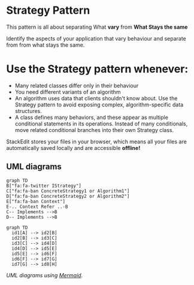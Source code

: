 ﻿# Strategy Pattern

This pattern is all about separating What **vary** from **What Stays the same**

Identify the aspects of your application that vary behaviour and separate from from what stays the same.

# Use the Strategy pattern whenever:

-   Many related classes differ only in their behaviour
-   You need different variants of an algorithm
-   An algorithm uses data that clients shouldn't know about. Use the Strategy pattern to avoid exposing complex, algorithm-specific data structures.
-   A class defines many behaviors, and these appear as multiple conditional statements in its operations. Instead of many conditionals, move related conditional branches into their own Strategy class.

StackEdit stores your files in your browser, which means all your files are automatically saved locally and are accessible **offline!**

## UML diagrams

```mermaid
graph TD
B["fa:fa-twitter IStrategy"] 
C["fa:fa-ban ConcreteStrategy1 or Algorithm1"]
D["fa:fa-ban ConcreteStrategy2 or Algorithm2"]
E["fa:fa-ban Context"]
E-.. Context Refer ..-B
C-- Implements -->B
D-- Implements -->B
```

```mermaid
graph TD
  id1[A] --> id2[B]
  id2[B] --> id3[C]
  id3[C] --> id4[D]
  id4[D] --> id5[E]
  id5[E] --> id6[F]
  id6[F] --> id7[G]
  id7[G] --> id8[H]
```
*UML diagrams using [Mermaid](https://mermaidjs.github.io/).*

